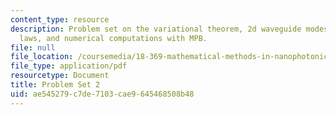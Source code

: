 ```yaml
---
content_type: resource
description: Problem set on the variational theorem, 2d waveguide modes, conservation
  laws, and numerical computations with MPB.
file: null
file_location: /coursemedia/18-369-mathematical-methods-in-nanophotonics-spring-2008/ae545279c7de7103cae9645468508b48_pset2.pdf
file_type: application/pdf
resourcetype: Document
title: Problem Set 2
uid: ae545279-c7de-7103-cae9-645468508b48
---
```

